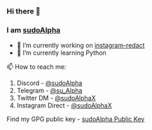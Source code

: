 ### Hi there 👋
### I am [sudoAlpha](https://github.com/sudoAlpha)

- 🔭 I’m currently working on [instagram-redact](https://github.com/sudoAlphaX/instagram-redact)
- 🌱 I’m currently learning Python

📫 How to reach me:
  1. Discord - [@sudoAlpha](https://discord.com/users/705624271308849224)
  2. Telegram - [@su_Alpha](https://t.me/su_alpha)
  3. Twitter DM - [@sudoAlphaX](https://x.com/sudoAlphaX)
  4. Instagram Direct - [@sudoAlphaX](https://www.instagram.com/sudoAlphaX)

Find my GPG public key - [sudoAlpha Public Key](https://raw.githubusercontent.com/sudoAlphaX/sudoAlphaX/main/sudoAlpha.asc)
 
<!--
- 👯 I’m looking to collaborate on ...
- 🤔 I’m looking for help with ...
- 💬 Ask me about ...
- 😄 Pronouns: ...
- ⚡ Fun fact: ...
-->
